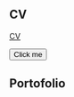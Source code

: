 ## CV
<a href="/CV%202019%20Ciprian%20Florea.pdf" target="_blank">CV</a>


<button name="button" onclick="http://www.google.com">Click me</button>



## Portofolio


## 
